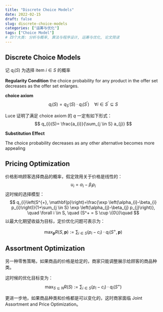 ```yaml
---
title: "Discrete Choice Models"
date: 2022-02-15
draft: false
slug: discrete-choice-models
categories: ["运筹与优化"]
tags: ["Choice Model"]
# 四个大类: 分析与概率, 算法与程序设计, 运筹与优化, 论文简读
---
```


## Discrete Choice Models


记 $q_i(S)$ 为选择 item $i \in S$ 的概率

**Regularity Condition**
the choice probability for any product in the offer set decreases as the offer set enlarges.

**choice axiom**
$$
q_i(S) = q_{S^\prime}(S) \cdot q_i (S^\prime) \quad \forall i \in S^\prime \subseteq S
$$


Luce 证明了满足 choice axiom 的 $q$ 一定有如下形式：
$$
q_{i}(S)= \frac{a_{i}}{\sum_{j \in S} a_{j}}
$$






**Substitution Effect**

The choice probability decreases as any other alternative becomes more appealing



## Pricing Optimization

价格影响顾客选择商品的概率，假定效用关于价格是线性的：
$$
u_i = \alpha_i - \beta_i p_i
$$
这时候的选择模型：
$$
q_{i}\left(S^{+}, \mathbf{p}\right)=\frac{\exp \left(\alpha_{i}-\beta_{i} p_{i}\right)}{1+\sum_{j \in S} \exp \left(\alpha_{j}-\beta_{j} p_{j}\right)}, \quad \forall i \in S,  \quad (S^+ = S \cup \{0\})\quad
$$
以最大化期望收益为目标，定价优化问题可表示为：

$$
\max _{\mathbf{p}} R(S, \mathbf{p}):=\sum_{i \in S}\left(p_{i}-c_{i}\right) \cdot q_{i}\left(S^{+}, \mathbf{p}\right)
$$




## Assortment Optimization

另一种零售策略，如果商品的价格是给定的，商家只能调整展示给顾客的商品种类。

这时候的优化目标变为：
$$
\max _{S \subseteq N} R(S):=\sum_{i \in S}\left(p_{i}-c_{i}\right) \cdot q_{i}\left(S^{+}\right)
$$


更进一步地，如果商品种类和价格都是可以变化的，这时商家面临 Joint Assortment and Price Optimization。

